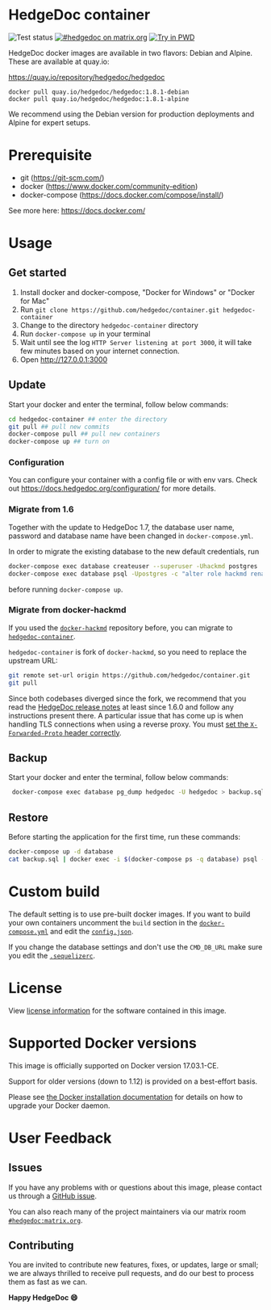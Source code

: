 HedgeDoc container
===

![Test status](https://github.com/hedgedoc/container/workflows/Tests/badge.svg)
[![#hedgedoc on matrix.org](https://img.shields.io/badge/Matrix.org-%23hedgedoc@matrix.org-green.svg)](https://chat.hedgedoc.org)
[![Try in PWD](https://cdn.rawgit.com/play-with-docker/stacks/cff22438/assets/images/button.png)](http://play-with-docker.com?stack=https://github.com/hedgedoc/container/raw/master/docker-compose.yml&stack_name=hedgedoc)

HedgeDoc docker images are available in two flavors: Debian and Alpine. These are available at quay.io:

<https://quay.io/repository/hedgedoc/hedgedoc>

```
docker pull quay.io/hedgedoc/hedgedoc:1.8.1-debian
docker pull quay.io/hedgedoc/hedgedoc:1.8.1-alpine
```

We recommend using the Debian version for production deployments and Alpine for expert setups.

# Prerequisite

* git (https://git-scm.com/)
* docker (https://www.docker.com/community-edition)
* docker-compose (https://docs.docker.com/compose/install/)

See more here: https://docs.docker.com/


# Usage

## Get started

1. Install docker and docker-compose, "Docker for Windows" or "Docker for Mac"
2. Run `git clone https://github.com/hedgedoc/container.git hedgedoc-container`
3. Change to the directory `hedgedoc-container` directory
4. Run `docker-compose up` in your terminal
5. Wait until see the log `HTTP Server listening at port 3000`, it will take few minutes based on your internet connection.
6. Open http://127.0.0.1:3000


## Update

Start your docker and enter the terminal, follow below commands:

```bash
cd hedgedoc-container ## enter the directory
git pull ## pull new commits
docker-compose pull ## pull new containers
docker-compose up ## turn on
```


### Configuration

You can configure your container with a config file or with env vars. Check out https://docs.hedgedoc.org/configuration/ for more details.


### Migrate from 1.6

Together with the update to HedgeDoc 1.7, the database user name, password and database name have been changed in `docker-compose.yml`.

In order to migrate the existing database to the new default credentials, run

```bash
docker-compose exec database createuser --superuser -Uhackmd postgres
docker-compose exec database psql -Upostgres -c "alter role hackmd rename to hedgedoc; alter role hedgedoc with password 'password'; alter database hackmd rename to hedgedoc;"
```

before running `docker-compose up`.


### Migrate from docker-hackmd

If you used the [`docker-hackmd`](https://github.com/hackmdio/docker-hackmd) repository before, you can migrate to [`hedgedoc-container`](https://github.com/hedgedoc/container).

`hedgedoc-container` is fork of `docker-hackmd`, so you need to replace the upstream URL:

```bash
git remote set-url origin https://github.com/hedgedoc/container.git
git pull
```

Since both codebases diverged since the fork, we recommend that you read the
[HedgeDoc release notes](https://github.com/hedgedoc/hedgedoc/releases) at
least since 1.6.0 and follow any instructions present there. A particular issue
that has come up is when handling TLS connections when using a reverse proxy.
You must [set the `X-Forwarded-Proto` header
correctly](https://docs.hedgedoc.org/guides/reverse-proxy/).


## Backup

Start your docker and enter the terminal, follow below commands:

```bash
 docker-compose exec database pg_dump hedgedoc -U hedgedoc > backup.sql
```


## Restore

Before starting the application for the first time, run these commands:

```bash
docker-compose up -d database
cat backup.sql | docker exec -i $(docker-compose ps -q database) psql -U hedgedoc
```

# Custom build

The default setting is to use pre-built docker images. If you want to build your
own containers uncomment the `build` section in the
[`docker-compose.yml`](https://github.com/hedgedoc/container/blob/master/docker-compose.yml)
and edit the
[`config.json`](https://github.com/hedgedoc/container/blob/master/resources/config.json).

If you change the database settings and don't use the `CMD_DB_URL` make sure
you edit the
[`.sequelizerc`](https://github.com/hedgedoc/container/blob/master/resources/.sequelizerc).


# License

View [license information](https://github.com/hedgedoc/hedgedoc) for the
software contained in this image.


# Supported Docker versions

This image is officially supported on Docker version 17.03.1-CE.

Support for older versions (down to 1.12) is provided on a best-effort basis.

Please see [the Docker installation
documentation](https://docs.docker.com/installation/) for details on how to
upgrade your Docker daemon.


# User Feedback

## Issues

If you have any problems with or questions about this image, please contact us
through a [GitHub issue](https://github.com/hedgedoc/container/issues).

You can also reach many of the project maintainers via our matrix room
[`#hedgedoc:matrix.org`](https://chat.hedgedoc.org).


## Contributing

You are invited to contribute new features, fixes, or updates, large or small;
we are always thrilled to receive pull requests, and do our best to process
them as fast as we can.


**Happy HedgeDoc :smile:**
